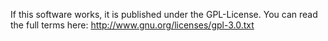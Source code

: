 If this software works, it is published under the GPL-License.
You can read the full terms here: http://www.gnu.org/licenses/gpl-3.0.txt

